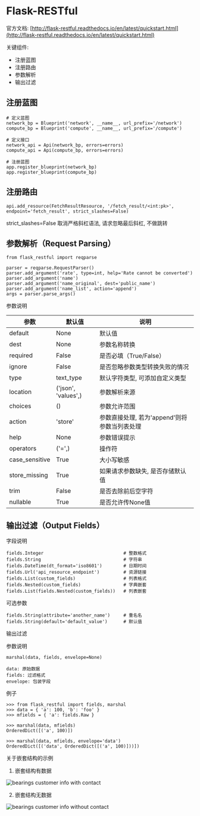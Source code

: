 # Flask-RESTful

官方文档: [http://flask-restful.readthedocs.io/en/latest/quickstart.html](http://flask-restful.readthedocs.io/en/latest/quickstart.html)


关键组件:

- 注册蓝图
- 注册路由
- 参数解析
- 输出过滤



## 注册蓝图
```
# 定义蓝图
network_bp = Blueprint('network', __name__, url_prefix='/network')
compute_bp = Blueprint('compute', __name__, url_prefix='/compute')

# 定义接口
network_api = Api(network_bp, errors=errors)
compute_api = Api(compute_bp, errors=errors)

# 注册蓝图
app.register_blueprint(network_bp)
app.register_blueprint(compute_bp)
```

## 注册路由

```
api.add_resource(FetchResultResource, '/fetch_result/<int:pk>', endpoint='fetch_result', strict_slashes=False)
```
strict_slashes=False  取消严格斜杠语法, 请求忽略最后斜杠, 不做跳转



## 参数解析（Request Parsing）
```
from flask_restful import reqparse

parser = reqparse.RequestParser()
parser.add_argument('rate', type=int, help='Rate cannot be converted')
parser.add_argument('name')
parser.add_argument('name_original', dest='public_name')
parser.add_argument('name_list', action='append')
args = parser.parse_args()
```

参数说明

参数 | 默认值 | 说明
--- | --- | ---
default | None | 默认值
dest | None | 参数名称转换
required | False | 是否必填（True/False）
ignore | False | 是否忽略参数类型转换失败的情况
type | text_type | 默认字符类型, 可添加自定义类型
location | ('json', 'values',) | 参数解析来源
choices | () | 参数允许范围
action | 'store' | 参数直接处理, 若为'append'则将参数当列表处理
help | None | 参数错误提示
operators | ('=',) | 操作符
case_sensitive | True | 大小写敏感
store_missing | True | 如果请求参数缺失, 是否存储默认值
trim | False | 是否去除前后空字符
nullable | True | 是否允许传None值


## 输出过滤（Output Fields）

字段说明
```
fields.Integer                              # 整数格式
fields.String                               # 字符串
fields.DateTime(dt_format='iso8601')        # 日期时间
fields.Url('api_resource_endpoint')         # 资源链接
fields.List(custom_fields)                  # 列表格式
fields.Nested(custom_fields)                # 字典嵌套
fields.List(fields.Nested(custom_fields))   # 列表嵌套
```

可选参数
```
fields.String(attribute='another_name')     # 重名名
fields.String(default='default_value')      # 默认值
```

输出过滤

参数说明
```
marshal(data, fields, envelope=None)

data: 原始数据
fields: 过滤格式
envelope: 包装字段
```

例子
```
>>> from flask_restful import fields, marshal
>>> data = { 'a': 100, 'b': 'foo' }
>>> mfields = { 'a': fields.Raw }

>>> marshal(data, mfields)
OrderedDict([('a', 100)])

>>> marshal(data, mfields, envelope='data')
OrderedDict([('data', OrderedDict([('a', 100)]))])
```

关于嵌套结构的示例

1. 嵌套结构有数据

![bearings customer info with contact](https://github.com/zhanghe06/flask_restful/blob/master/images/postman_bearings_customer_info_with_contact.png)

2. 嵌套结构无数据

![bearings customer info without contact](https://github.com/zhanghe06/flask_restful/blob/master/images/postman_bearings_customer_info_without_contact.png)
